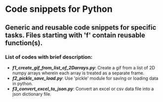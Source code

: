 # Code snippets for Python
## Generic and reusable code snippets for specific tasks. Files starting with 'f' contain reusable function(s).
### List of codes with brief description:
- ***f1_create_gif_from_list_of_2Darrays.py***: Create a gif from a list of 2D numpy arrays wherein each array is treated as a separate frame.
- ***f2_pickle_save_load.py***: Use 'pickle' module for saving or loading data in python.
- ***f3_convert_excel_to_json.py***: Convert an excel or csv data file into a json dictionary file.
